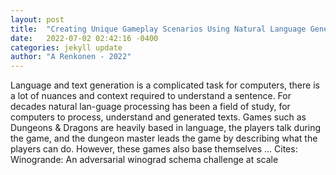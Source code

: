 ```yaml
---
layout: post
title:  "Creating Unique Gameplay Scenarios Using Natural Language Generation"
date:   2022-07-02 02:42:16 -0400
categories: jekyll update
author: "A Renkonen - 2022"
---
```

Language and text generation is a complicated task for computers, there is a lot of nuances and context required to understand a sentence. For decades natural lan-guage processing has been a field of study, for computers to process, understand and generated texts. Games such as Dungeons & Dragons are heavily based in language, the players talk during the game, and the dungeon master leads the game by describing what the players can do. However, these games also base themselves …
Cites: ‪Winogrande: An adversarial winograd schema challenge at scale‬  